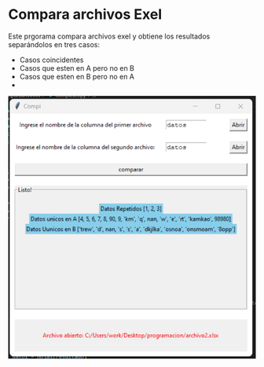 <h1>Compara archivos Exel</h1>

<p>Este prgorama compara archivos exel y obtiene los resultados separándolos en tres casos:</p>
<ul>
<li>Casos coincidentes</li>
<li>Casos que esten en A pero no en B</li>
<li>Casos que esten en B pero no en A<li>
</ul>

<img src="compi.png">
